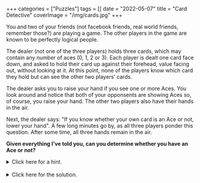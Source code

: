 +++
categories = ["Puzzles"]
tags = []
date = "2022-05-07"
title = "Card Detective"
coverImage = "/img/cards.jpg"
+++

You and two of your friends (not facebook friends, real world friends, remember those?) are playing a game. The other players in the game are known to be perfectly logical people.

<!--more-->

The dealer (not one of the three players) holds three cards, which may contain any number of aces (0, 1, 2 or 3). Each player is dealt one card face down, and asked to hold their card up against their forehead, value facing out, without looking at it. At this point, none of the players know which card they hold but can see the other two players’ cards. 

The dealer asks you to raise your hand if you see one or more Aces. You look around and notice that both of your opponsents are showing Aces so, of course, you raise your hand. The other two players also have their hands in the air. 

Next, the dealer says: "If you know whether your own card is an Ace or not, lower your hand". A few long minutes go by, as all three players ponder this question. After some time, all three hands remain in the air.

**Given everything I’ve told you, can you determine whether you have an Ace or not?**

<details>
<summary>Click here for a hint.</summary>
The solution to this puzzle involves indirect thinking, in the sense that it requires you to reach a conclusion based on other people’s inability to reach a conclusion. 
</details>
<br>
<details>
<summary>Click here for the solution.</summary>
Let’s call the three players A (that's you), B, and C. Player B’s hand is in the air because he sees at least one ace – player C’s card. Now let’s imagine that you hold some card other an ace. Player B will reason as follows:

Player C’s hand is in the air so she sees an ace but it can’t be A’s card because I (player B) can see that player A’s card is not an ace. Therefore, player C must be looking at my ace.

Player C can make a symmetric argument (if A doesn’t have an ace, then B must be looking at my ace). Thus, if you don’t hold an ace, with a moment of thought it will be obvious to hyper-logical players B and C that they hold aces and their hands will go down in short order. The fact that they don’t reach that conclusion, after some time, suggests that you must be holding an ace.
</details>
